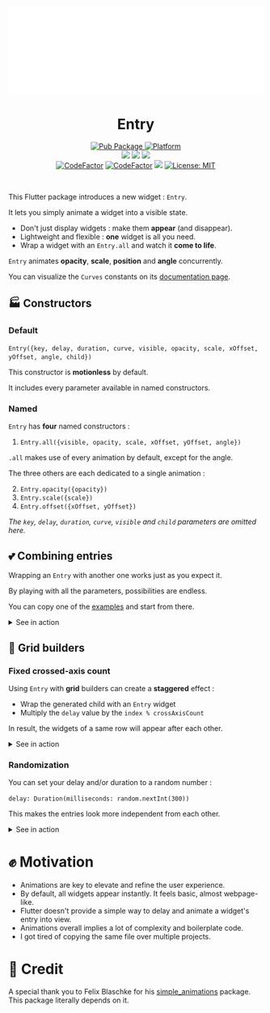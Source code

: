 
<p align="center" >
<img src="https://raw.githubusercontent.com/MickaelHrndz/entry/master/example/assets/entry.gif" alt="entry" />
</p>

<h1 align="center">Entry</h1>

<p align="center">
  <a href="https://pub.dev/packages/entry">
    <img src="https://img.shields.io/pub/v/entry.svg"
      alt="Pub Package" />
  </a>
  <a href="https://flutter.dev">
    <img src="https://img.shields.io/badge/Platform-Flutter-02569B?logo=flutter"
      alt="Platform" />
  </a><br />
  <a href="https://pub.dev/packages/entry/score" target="_blank"><img src="https://img.shields.io/pub/likes/entry?logo=dart&label=likes"></a>
  <a href="https://pub.dev/packages/entry/score" target="_blank"><img src="https://img.shields.io/pub/popularity/entry?logo=dart&label=popularity"></a>
  <a href="https://pub.dev/packages/entry/score" target="_blank"><img src="https://img.shields.io/pub/points/entry?logo=dart&label=points"></a><br />
  <a href="https://www.codefactor.io/repository/github/mickaelhrndz/entry"><img src="https://www.codefactor.io/repository/github/mickaelhrndz/entry/badge" alt="CodeFactor" /></a>
  <a href="https://github.com/MickaelHrndz/entry/issues"><img src="https://img.shields.io/github/issues/mickaelhrndz/entry.svg" alt="CodeFactor" /></a>
  <a href="https://github.com/MickaelHrndz/entry" target="_blank"><img src="https://img.shields.io/github/stars/mickaelhrndz/entry"></a>
  <a href="https://pub.dev/packages/entry/license">
    <img src="https://img.shields.io/github/license/aagarwal1012/animated-text-kit?color=red"
      alt="License: MIT" />
  </a>
  <!--a href="https://github.com/Solido/awesome-flutter#animation">
    <img src="https://img.shields.io/badge/Awesome-Flutter-FC60A8?logo=awesome-lists"
      alt="Awesome Flutter" /-->
  </a>
</p></br>

This Flutter package introduces a new widget : `Entry`.

It lets you simply animate a widget into a visible state.

- Don't just display widgets : make them **appear** (and disappear).
- Lightweight and flexible : **one** widget is all you need.
- Wrap a widget with an `Entry.all` and watch it **come to life**.

`Entry` animates **opacity**, **scale**, **position** and **angle** concurrently.

You can visualize the `Curves` constants on its [ documentation page](https://api.flutter.dev/flutter/animation/Curves-class.html).

## 🏭 Constructors

### Default

`Entry({key, delay, duration, curve, visible, opacity, scale, xOffset, yOffset, angle, child})`

This constructor is **motionless** by default.

It includes every parameter available in named constructors.


### Named

`Entry` has **four** named constructors :

1. `Entry.all({visible, opacity, scale, xOffset, yOffset, angle})`

`.all` makes use of every animation by default, except for the angle.

The three others are each dedicated to a single animation :

2. `Entry.opacity({opacity})`
3. `Entry.scale({scale})`
4. `Entry.offset({xOffset, yOffset})`

_The `key`, `delay`, `duration`, `curve`, `visible` and `child` parameters are omitted here._

## 💕 Combining entries

Wrapping an `Entry` with another one works just as you expect it.

By playing with all the parameters, possibilities are endless.

You can copy one of the [examples](https://pub.dev/packages/entry/example) and start from there.

<details>
  <summary>See in action</summary>
    <p align="center" >
        <img src="https://raw.githubusercontent.com/MickaelHrndz/entry/master/example/assets/combined.gif" alt="entry" />
    </p>
</details>

## 👷 Grid builders

### Fixed crossed-axis count

Using `Entry` with **grid** builders can create a **staggered** effect :

- Wrap the generated child with an `Entry` widget
- Multiply the `delay` value by the `index % crossAxisCount`

In result, the widgets of a same row will appear after each other.

<details>
  <summary>See in action</summary>
    <p align="center" >
        <img src="https://raw.githubusercontent.com/MickaelHrndz/entry/master/example/assets/staggered.gif" alt="entry" />
    </p>
</details>

### Randomization

You can set your delay and/or duration to a random number :

`delay: Duration(milliseconds: random.nextInt(300))`

This makes the entries look more independent from each other.

<details>
  <summary>See in action</summary>
    <p align="center" >
        <img src="https://raw.githubusercontent.com/MickaelHrndz/entry/master/example/assets/randomized.gif" alt="entry" />
    </p>
</details>

# ✊ Motivation

- Animations are key to elevate and refine the user experience.
- By default, all widgets appear instantly. It feels basic, almost webpage-like.
- Flutter doesn't provide a simple way to delay and animate a widget's entry into view.
- Animations overall implies a lot of complexity and boilerplate code.
- I got tired of copying the same file over multiple projects.

# 🙏 Credit

A special thank you to Felix Blaschke for his [simple_animations](https://pub.dev/packages/simple_animations) package. This package literally depends on it.
